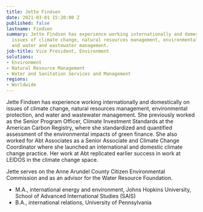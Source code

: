```yaml
---
title: Jette Findsen
date: 2021-03-01 15:20:00 Z
published: false
lastname: Findsen
summary: Jette Findsen has experience working internationally and domestically on
  issues of climate change, natural resources management, environmental protection,
  and water and wastewater management.
job-title: Vice President, Environment
solutions:
- Environment
- Natural Resource Management
- Water and Sanitation Services and Management
regions:
- Worldwide
---
```


Jette Findsen has experience working internationally and domestically on issues of climate change, natural resources management, environmental protection, and water and wastewater management. She previously worked as the Senior Program Officer, Climate Investment Standards at the American Carbon Registry, where she standardized and quantified assessment of the environmental impacts of green finance. She also worked for Abt Associates as a Senior Associate and Climate Change Coordinator where she launched an international and domestic climate change practice. Her work at Abt replicated earlier success in work at LEIDOS in the climate change space.  

Jette serves on the Anne Arundel County Citizen Environmental Commission and as an advisor for the Water Resource Foundation.  


* M.A., international energy and environment, Johns Hopkins University, School of Advanced International Studies (SAIS)
* B.A., international relations, University of Pennsylvania